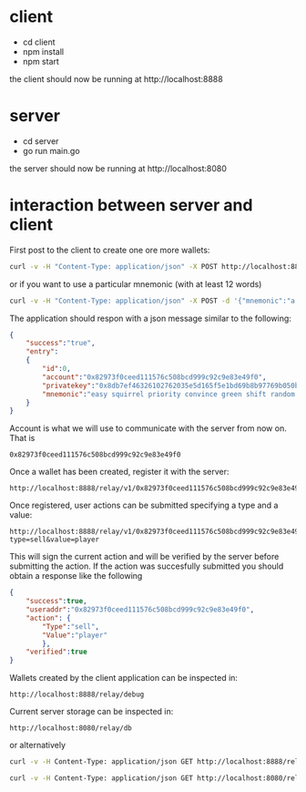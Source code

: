 # client
- cd client
- npm install
- npm start

the client should now be running at http://localhost:8888

# server
- cd server
- go run main.go

the server should now be running at http://localhost:8080

# interaction between server and client
First post to the client to create one ore more wallets:
```sh
curl -v -H "Content-Type: application/json" -X POST http://localhost:8888/createwallet
```
or if you want to use a particular mnemonic (with at least 12 words)
```sh
curl -v -H "Content-Type: application/json" -X POST -d '{"mnemonic":"a b c d e f g h i j k l"}' http://localhost:8888/relay/v1/createwallet
```
The application should respon with a json message similar to the following:
```json
{
    "success":"true",
    "entry":
    {
        "id":0,
        "account":"0x82973f0ceed111576c508bcd999c92c9e83e49f0",
        "privatekey":"0x8db7ef46326102762035e5d165f5e1bd69b8b97769b050b25b5d563c6cf2419b",
        "mnemonic":"easy squirrel priority convince green shift random gesture arena body frozen summer"
    }
}
```
Account is what we will use to communicate with the server from now on. That is
```
0x82973f0ceed111576c508bcd999c92c9e83e49f0
```

Once a wallet has been created, register it with the server:
```http
http://localhost:8888/relay/v1/0x82973f0ceed111576c508bcd999c92c9e83e49f0
```
Once registered, user actions can be submitted specifying a type and a value:
```http
http://localhost:8888/relay/v1/0x82973f0ceed111576c508bcd999c92c9e83e49f0/action?type=sell&value=player
```
This will sign the current action and will be verified by the server before submitting the action. If the action was succesfully submitted you should obtain a response like the following
```json
{
    "success":true,
    "useraddr":"0x82973f0ceed111576c508bcd999c92c9e83e49f0",
    "action": {
        "Type":"sell",
        "Value":"player"
        },
    "verified":true
}
```

Wallets created by the client application can be inspected in:
```http
http://localhost:8888/relay/debug
```

Current server storage can be inspected in:
```http
http://localhost:8080/relay/db
```
or alternatively
```sh
curl -v -H Content-Type: application/json GET http://localhost:8888/relay/debug

curl -v -H Content-Type: application/json GET http://localhost:8080/relay/db
```